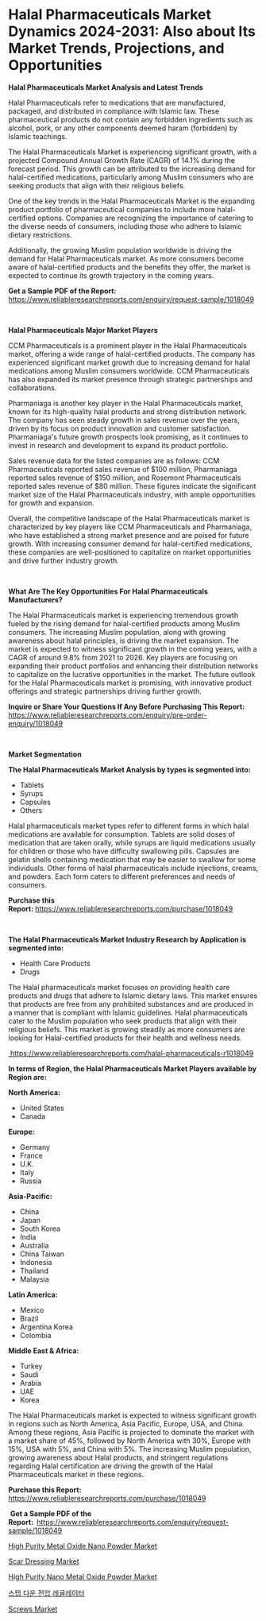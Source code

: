 <p><h1>Halal Pharmaceuticals Market Dynamics 2024-2031: Also about Its Market Trends, Projections, and Opportunities</h1></p><p><strong>Halal Pharmaceuticals Market Analysis and Latest Trends</strong></p>
<p><p>Halal Pharmaceuticals refer to medications that are manufactured, packaged, and distributed in compliance with Islamic law. These pharmaceutical products do not contain any forbidden ingredients such as alcohol, pork, or any other components deemed haram (forbidden) by Islamic teachings.</p><p>The Halal Pharmaceuticals Market is experiencing significant growth, with a projected Compound Annual Growth Rate (CAGR) of 14.1% during the forecast period. This growth can be attributed to the increasing demand for halal-certified medications, particularly among Muslim consumers who are seeking products that align with their religious beliefs.</p><p>One of the key trends in the Halal Pharmaceuticals Market is the expanding product portfolio of pharmaceutical companies to include more halal-certified options. Companies are recognizing the importance of catering to the diverse needs of consumers, including those who adhere to Islamic dietary restrictions.</p><p>Additionally, the growing Muslim population worldwide is driving the demand for Halal Pharmaceuticals market. As more consumers become aware of halal-certified products and the benefits they offer, the market is expected to continue its growth trajectory in the coming years.</p></p>
<p><strong>Get a Sample PDF of the Report:&nbsp;</strong> <a href="https://www.reliableresearchreports.com/enquiry/request-sample/1018049">https://www.reliableresearchreports.com/enquiry/request-sample/1018049</a></p>
<p>&nbsp;</p>
<p><strong>Halal Pharmaceuticals Major Market Players</strong></p>
<p><p>CCM Pharmaceuticals is a prominent player in the Halal Pharmaceuticals market, offering a wide range of halal-certified products. The company has experienced significant market growth due to increasing demand for halal medications among Muslim consumers worldwide. CCM Pharmaceuticals has also expanded its market presence through strategic partnerships and collaborations.</p><p>Pharmaniaga is another key player in the Halal Pharmaceuticals market, known for its high-quality halal products and strong distribution network. The company has seen steady growth in sales revenue over the years, driven by its focus on product innovation and customer satisfaction. Pharmaniaga's future growth prospects look promising, as it continues to invest in research and development to expand its product portfolio.</p><p>Sales revenue data for the listed companies are as follows: CCM Pharmaceuticals reported sales revenue of $100 million, Pharmaniaga reported sales revenue of $150 million, and Rosemont Pharmaceuticals reported sales revenue of $80 million. These figures indicate the significant market size of the Halal Pharmaceuticals industry, with ample opportunities for growth and expansion.</p><p>Overall, the competitive landscape of the Halal Pharmaceuticals market is characterized by key players like CCM Pharmaceuticals and Pharmaniaga, who have established a strong market presence and are poised for future growth. With increasing consumer demand for halal-certified medications, these companies are well-positioned to capitalize on market opportunities and drive further industry growth.</p></p>
<p>&nbsp;</p>
<p><strong>What Are The Key Opportunities For Halal Pharmaceuticals Manufacturers?</strong></p>
<p><p>The Halal Pharmaceuticals market is experiencing tremendous growth fueled by the rising demand for halal-certified products among Muslim consumers. The increasing Muslim population, along with growing awareness about halal principles, is driving the market expansion. The market is expected to witness significant growth in the coming years, with a CAGR of around 9.8% from 2021 to 2026. Key players are focusing on expanding their product portfolios and enhancing their distribution networks to capitalize on the lucrative opportunities in the market. The future outlook for the Halal Pharmaceuticals market is promising, with innovative product offerings and strategic partnerships driving further growth.</p></p>
<p><strong>Inquire or Share Your Questions If Any Before Purchasing This Report:</strong> <a href="https://www.reliableresearchreports.com/enquiry/pre-order-enquiry/1018049">https://www.reliableresearchreports.com/enquiry/pre-order-enquiry/1018049</a></p>
<p>&nbsp;</p>
<p><strong>Market Segmentation</strong></p>
<p><strong>The Halal Pharmaceuticals Market Analysis by types is segmented into:</strong></p>
<p><ul><li>Tablets</li><li>Syrups</li><li>Capsules</li><li>Others</li></ul></p>
<p><p>Halal pharmaceuticals market types refer to different forms in which halal medications are available for consumption. Tablets are solid doses of medication that are taken orally, while syrups are liquid medications usually for children or those who have difficulty swallowing pills. Capsules are gelatin shells containing medication that may be easier to swallow for some individuals. Other forms of halal pharmaceuticals include injections, creams, and powders. Each form caters to different preferences and needs of consumers.</p></p>
<p><strong>Purchase this Report:&nbsp;</strong><a href="https://www.reliableresearchreports.com/purchase/1018049">https://www.reliableresearchreports.com/purchase/1018049</a></p>
<p>&nbsp;</p>
<p><strong>The Halal Pharmaceuticals Market Industry Research by Application is segmented into:</strong></p>
<p><ul><li>Health Care Products</li><li>Drugs</li></ul></p>
<p><p>The Halal pharmaceuticals market focuses on providing health care products and drugs that adhere to Islamic dietary laws. This market ensures that products are free from any prohibited substances and are produced in a manner that is compliant with Islamic guidelines. Halal pharmaceuticals cater to the Muslim population who seek products that align with their religious beliefs. This market is growing steadily as more consumers are looking for Halal-certified products for their health and wellness needs.</p></p>
<p><a href="https://www.reliableresearchreports.com/halal-pharmaceuticals-r1018049">&nbsp;https://www.reliableresearchreports.com/halal-pharmaceuticals-r1018049</a></p>
<p><strong>In terms of Region, the Halal Pharmaceuticals Market Players available by Region are:</strong></p>
<p>
    <p> <strong> North America: </strong>
        <ul>
            <li>United States</li>
            <li>Canada</li>
        </ul>
        </p> 
    <p> <strong> Europe: </strong>
        <ul>
            <li>Germany</li>
            <li>France</li>
            <li>U.K.</li>
            <li>Italy</li>
            <li>Russia</li>
        </ul>
        </p> 
    <p> <strong> Asia-Pacific: </strong>
        <ul>
            <li>China</li>
            <li>Japan</li>
            <li>South Korea</li>
            <li>India</li>
            <li>Australia</li>
            <li>China Taiwan</li>
            <li>Indonesia</li>
            <li>Thailand</li>
            <li>Malaysia</li>
        </ul>
        </p> 
    <p> <strong> Latin America: </strong>
        <ul>
            <li>Mexico</li>
            <li>Brazil</li>
            <li>Argentina Korea</li>
            <li>Colombia</li>
        </ul>
        </p> 
    <p> <strong> Middle East & Africa: </strong>
        <ul>
            <li>Turkey</li>
            <li>Saudi</li>
            <li>Arabia</li>
            <li>UAE</li>
            <li>Korea</li>
        </ul>
    </p>
    </p>
<p><p>The Halal Pharmaceuticals market is expected to witness significant growth in regions such as North America, Asia Pacific, Europe, USA, and China. Among these regions, Asia Pacific is projected to dominate the market with a market share of 45%, followed by North America with 30%, Europe with 15%, USA with 5%, and China with 5%. The increasing Muslim population, growing awareness about Halal products, and stringent regulations regarding Halal certification are driving the growth of the Halal Pharmaceuticals market in these regions.</p></p>
<p><strong>Purchase this Report: </strong><a href="https://www.reliableresearchreports.com/purchase/1018049">https://www.reliableresearchreports.com/purchase/1018049</a></p>
<p>&nbsp;<strong>Get a Sample PDF of the Report:&nbsp;&nbsp;</strong><a href="https://www.reliableresearchreports.com/enquiry/request-sample/1018049">https://www.reliableresearchreports.com/enquiry/request-sample/1018049</a></p>
<p><strong></strong></p>
<p><p><a href="https://issuu.com/reportprime-2/docs/high-purity-metal-oxide-nano-powder-market-size-20">High Purity Metal Oxide Nano Powder Market</a></p><p><a href="https://github.com/gladysalidde/Market-Research-Report-List-1/blob/main/scar-dressing-market.md">Scar Dressing Market</a></p><p><a href="https://issuu.com/reportprime-2/docs/high-purity-nano-metal-oxide-powder-market-size-20">High Purity Nano Metal Oxide Powder Market</a></p><p><a href="https://medium.com/@koleledner/%EC%8A%A4%ED%85%9D-%EB%8B%A4%EC%9A%B4-%EC%A0%84%EC%95%95-%EC%A1%B0%EC%A0%88%EA%B8%B0-%EC%8B%9C%EC%9E%A5-%EA%B7%9C%EB%AA%A8-cagr-%ED%8A%B8%EB%A0%8C%EB%93%9C-2024-2030-ba7493e094bf">스텝 다운 전압 레귤레이터</a></p><p><a href="https://www.linkedin.com/pulse/screws-market-trends-analysis-forecasted-period-2024-2031-xkice">Screws Market</a></p></p>